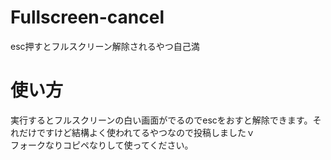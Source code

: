 # Fullscreen-cancel
esc押すとフルスクリーン解除されるやつ自己満
# 使い方
実行するとフルスクリーンの白い画面がでるのでescをおすと解除できます。それだけですけど結構よく使われてるやつなので投稿しましたｖ<br>
フォークなりコピペなりして使ってください。